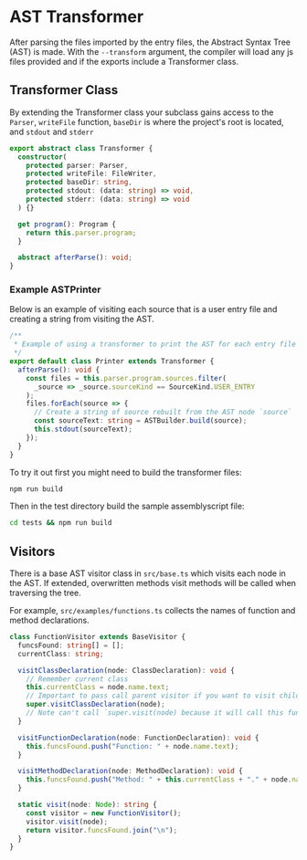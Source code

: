 # AST Transformer

After parsing the files imported by the entry files, the Abstract Syntax Tree (AST) is made.  With the `--transform` argument, the compiler will load any js files provided and if the exports include a Transformer class.

## Transformer Class

By extending the Transformer class your subclass gains access to the `Parser`, `writeFile` function, `baseDir` is where the project's root is located, and `stdout` and `stderr`

```ts
export abstract class Transformer {
  constructor(
    protected parser: Parser,
    protected writeFile: FileWriter,
    protected baseDir: string,
    protected stdout: (data: string) => void,
    protected stderr: (data: string) => void
  ) {}

  get program(): Program {
    return this.parser.program;
  }

  abstract afterParse(): void;
}
```

### Example ASTPrinter

Below is an example of visiting each source that is a user entry file and creating a string from visiting the AST.

```ts
/**
 * Example of using a transformer to print the AST for each entry file
 */
export default class Printer extends Transformer {
  afterParse(): void {
    const files = this.parser.program.sources.filter(
      _source => _source.sourceKind == SourceKind.USER_ENTRY
    );
    files.forEach(source => {
      // Create a string of source rebuilt from the AST node `source`
      const sourceText: string = ASTBuilder.build(source);
      this.stdout(sourceText);
    });
  }
}
```

To try it out first you might need to build the transformer files:

```bash
npm run build
```

Then in the test directory build the sample assemblyscript file:

```bash
cd tests && npm run build
```

## Visitors

There is a base AST visitor class in `src/base.ts` which visits each node in the AST.  If extended, overwritten methods visit methods will  be called when traversing the tree.  

For example, `src/examples/functions.ts` collects the names of function and method declarations.

```ts
class FunctionVisitor extends BaseVisitor {
  funcsFound: string[] = [];
  currentClass: string;

  visitClassDeclaration(node: ClassDeclaration): void {
    // Remember current class
    this.currentClass = node.name.text;
    // Important to pass call parent visitor if you want to visit child nodes
    super.visitClassDeclaration(node);
    // Note can't call `super.visit(node) because it will call this function again.
  }

  visitFunctionDeclaration(node: FunctionDeclaration): void {
    this.funcsFound.push("Function: " + node.name.text);
  }

  visitMethodDeclaration(node: MethodDeclaration): void {
    this.funcsFound.push("Method: " + this.currentClass + "." + node.name.text);
  }

  static visit(node: Node): string {
    const visitor = new FunctionVisitor();
    visitor.visit(node);
    return visitor.funcsFound.join("\n");
  }
}
```
